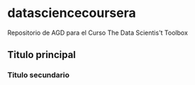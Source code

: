 datasciencecoursera
===================

Repositorio de AGD para el Curso The Data Scientis't Toolbox
## Titulo principal
### Titulo secundario

